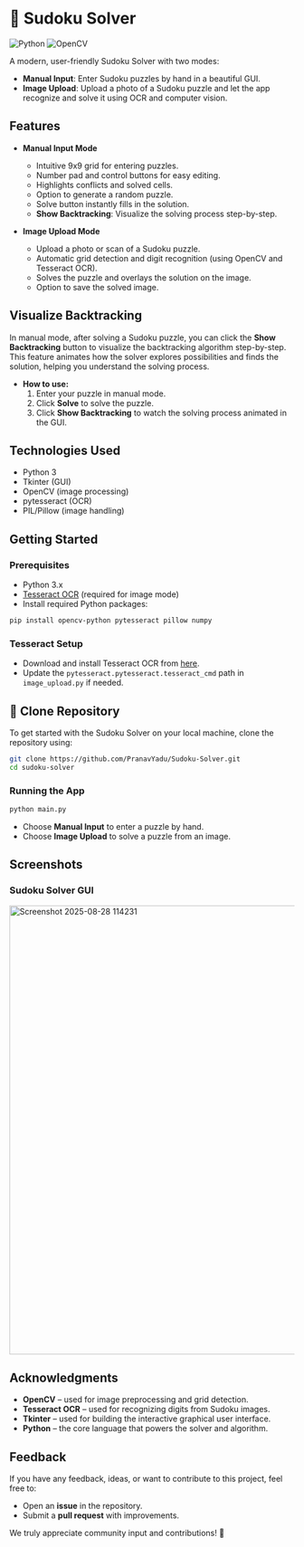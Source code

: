 # 🧩 Sudoku Solver

![Python](https://img.shields.io/badge/Python-3.x-blue.svg)
![OpenCV](https://img.shields.io/badge/OpenCV-Computer%20Vision-green.svg)

A modern, user-friendly Sudoku Solver with two modes:
- **Manual Input**: Enter Sudoku puzzles by hand in a beautiful GUI.
- **Image Upload**: Upload a photo of a Sudoku puzzle and let the app recognize and solve it using OCR and computer vision.

## Features
- **Manual Input Mode**
  - Intuitive 9x9 grid for entering puzzles.
  - Number pad and control buttons for easy editing.
  - Highlights conflicts and solved cells.
  - Option to generate a random puzzle.
  - Solve button instantly fills in the solution.
  - **Show Backtracking**: Visualize the solving process step-by-step.

- **Image Upload Mode**
  - Upload a photo or scan of a Sudoku puzzle.
  - Automatic grid detection and digit recognition (using OpenCV and Tesseract OCR).
  - Solves the puzzle and overlays the solution on the image.
  - Option to save the solved image.

## Visualize Backtracking

In manual mode, after solving a Sudoku puzzle, you can click the **Show Backtracking** button to visualize the backtracking algorithm step-by-step. This feature animates how the solver explores possibilities and finds the solution, helping you understand the solving process.

- **How to use:**
  1. Enter your puzzle in manual mode.
  2. Click **Solve** to solve the puzzle.
  3. Click **Show Backtracking** to watch the solving process animated in the GUI.

## Technologies Used
- Python 3
- Tkinter (GUI)
- OpenCV (image processing)
- pytesseract (OCR)
- PIL/Pillow (image handling)

## Getting Started

### Prerequisites
- Python 3.x
- [Tesseract OCR](https://github.com/tesseract-ocr/tesseract) (required for image mode)
- Install required Python packages:

```bash
pip install opencv-python pytesseract pillow numpy
```

### Tesseract Setup
- Download and install Tesseract OCR from [here](https://github.com/tesseract-ocr/tesseract).
- Update the `pytesseract.pytesseract.tesseract_cmd` path in `image_upload.py` if needed.

## 🚀 Clone Repository

To get started with the Sudoku Solver on your local machine, clone the repository using:

```bash
git clone https://github.com/PranavYadu/Sudoku-Solver.git
cd sudoku-solver
```

### Running the App

```bash
python main.py
```

- Choose **Manual Input** to enter a puzzle by hand.
- Choose **Image Upload** to solve a puzzle from an image.

## Screenshots

### Sudoku Solver GUI
<img width="1033" height="794" alt="Screenshot 2025-08-28 114231" src="https://github.com/user-attachments/assets/4a113c6f-7be9-4e23-9126-a185e9f1846e" />

## Acknowledgments

- **OpenCV** – used for image preprocessing and grid detection.  
- **Tesseract OCR** – used for recognizing digits from Sudoku images.  
- **Tkinter** – used for building the interactive graphical user interface.  
- **Python** – the core language that powers the solver and algorithm.  

## Feedback

If you have any feedback, ideas, or want to contribute to this project, feel free to:  
- Open an **issue** in the repository.  
- Submit a **pull request** with improvements.  

We truly appreciate community input and contributions! 🚀
